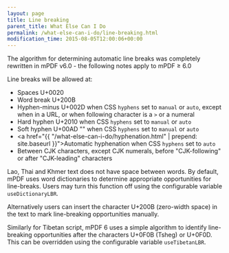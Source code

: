 ```yaml
---
layout: page
title: Line breaking
parent_title: What Else Can I Do
permalink: /what-else-can-i-do/line-breaking.html
modification_time: 2015-08-05T12:00:06+00:00
---
```


The algorithm for determining automatic line breaks was completely rewritten in mPDF v6.0 - the
following notes apply to mPDF &ge; 6.0

Line breaks will be allowed at:

- Spaces U+0020
- Word break U+200B
- Hyphen-minus U+002D when CSS `hyphens` set to `manual` or `auto`, except when in a URL, or when following
  character is a `>` or a numeral
- Hard hyphen U+2010 when CSS `hyphens` set to `manual` or `auto`
- Soft hyphen U+00AD "­" when CSS `hyphens` set to `manual` or `auto`
- <a href="{{ "/what-else-can-i-do/hyphenation.html" | prepend: site.baseurl }}">Automatic hyphenation</a>
  when CSS `hyphens` set to `auto`
- Between CJK characters, except CJK numerals, before "CJK-following" or after "CJK-leading" characters

Lao, Thai and Khmer text does not have space between words. By default, mPDF uses word dictionaries to determine
appropriate opportunities for line-breaks. Users may turn this function off using the configurable
variable `useDictionaryLBR`.

Alternatively users can insert the character U+200B (zero-width space) in the text to mark line-breaking opportunities
manually.

Similarly for Tibetan script, mPDF 6 uses a simple algorithm to identify line-breaking opportunities after the
characters U+0F0B (Tsheg) or U+0F0D. This can be overridden using the configurable variable `useTibetanLBR`.

